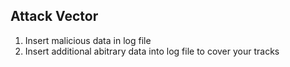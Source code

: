 ## Attack Vector

1. Insert malicious data in log file
2. Insert additional abitrary data into log file to cover your tracks
